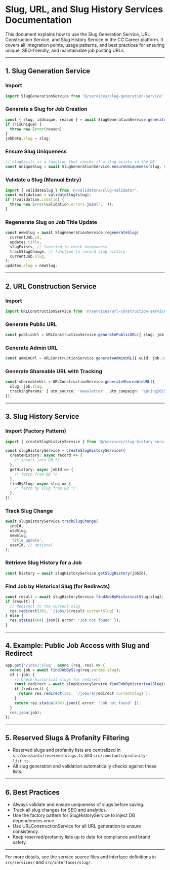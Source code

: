# Slug, URL, and Slug History Services Documentation

This document explains how to use the Slug Generation Service, URL Construction Service, and Slug History Service in the CC Career platform. It covers all integration points, usage patterns, and best practices for ensuring unique, SEO-friendly, and maintainable job posting URLs.

---

## 1. Slug Generation Service

### Import

```ts
import SlugGenerationService from '@/services/slug-generation-service';
```

### Generate a Slug for Job Creation

```ts
const { slug, isUnique, reason } = await SlugGenerationService.generateSlug(jobData.title);
if (!isUnique) {
  throw new Error(reason);
}
jobData.slug = slug;
```

### Ensure Slug Uniqueness

```ts
// slugExists is a function that checks if a slug exists in the DB
const uniqueSlug = await SlugGenerationService.ensureUniqueness(slug, slugExists);
```

### Validate a Slug (Manual Entry)

```ts
import { validateSlug } from '@/validators/slug-validator';
const validation = validateSlug(slug);
if (!validation.isValid) {
  throw new Error(validation.errors.join(', '));
}
```

### Regenerate Slug on Job Title Update

```ts
const newSlug = await SlugGenerationService.regenerateSlug(
  currentJob.id,
  updates.title,
  slugExists, // function to check uniqueness
  trackSlugChange, // function to record slug history
  currentJob.slug,
);
updates.slug = newSlug;
```

---

## 2. URL Construction Service

### Import

```ts
import URLConstructionService from '@/services/url-construction-service';
```

### Generate Public URL

```ts
const publicUrl = URLConstructionService.generatePublicURL({ slug: job.slug });
```

### Generate Admin URL

```ts
const adminUrl = URLConstructionService.generateAdminURL({ uuid: job.uuid });
```

### Generate Shareable URL with Tracking

```ts
const shareableUrl = URLConstructionService.generateShareableURL({
  slug: job.slug,
  trackingParams: { utm_source: 'newsletter', utm_campaign: 'spring2025' },
});
```

---

## 3. Slug History Service

### Import (Factory Pattern)

```ts
import { createSlugHistoryService } from '@/services/slug-history-service';

const slugHistoryService = createSlugHistoryService({
  createHistory: async record => {
    /* insert into DB */
  },
  getHistory: async jobId => {
    /* fetch from DB */
  },
  findBySlug: async slug => {
    /* fetch by slug from DB */
  },
});
```

### Track Slug Change

```ts
await slugHistoryService.trackSlugChange(
  jobId,
  oldSlug,
  newSlug,
  'title_update',
  userId, // optional
);
```

### Retrieve Slug History for a Job

```ts
const history = await slugHistoryService.getSlugHistory(jobId);
```

### Find Job by Historical Slug (for Redirects)

```ts
const result = await slugHistoryService.findJobByHistoricalSlug(slug);
if (result) {
  // Redirect to the current slug
  res.redirect(301, `/jobs/${result.currentSlug}`);
} else {
  res.status(404).json({ error: 'Job not found' });
}
```

---

## 4. Example: Public Job Access with Slug and Redirect

```ts
app.get('/jobs/:slug', async (req, res) => {
  const job = await findJobBySlug(req.params.slug);
  if (!job) {
    // Check historical slugs for redirect
    const redirect = await slugHistoryService.findJobByHistoricalSlug(req.params.slug);
    if (redirect) {
      return res.redirect(301, `/jobs/${redirect.currentSlug}`);
    }
    return res.status(404).json({ error: 'Job not found' });
  }
  res.json(job);
});
```

---

## 5. Reserved Slugs & Profanity Filtering

- Reserved slugs and profanity lists are centralized in `src/constants/reserved-slugs.ts` and `src/constants/profanity-list.ts`.
- All slug generation and validation automatically checks against these lists.

---

## 6. Best Practices

- Always validate and ensure uniqueness of slugs before saving.
- Track all slug changes for SEO and analytics.
- Use the factory pattern for SlugHistoryService to inject DB dependencies once.
- Use URLConstructionService for all URL generation to ensure consistency.
- Keep reserved/profanity lists up to date for compliance and brand safety.

---

For more details, see the service source files and interface definitions in `src/services/` and `src/interfaces/slug/`.
